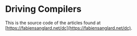# Driving Compilers

This is the source code of the articles found at [https://fabiensanglard.net/dc](https://fabiensanglard.net/dc).